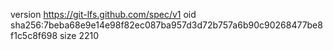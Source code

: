 version https://git-lfs.github.com/spec/v1
oid sha256:7beba68e9e14e98f82ec087ba957d3d72b757a6b90c90268477be8f1c5c8f698
size 2210

